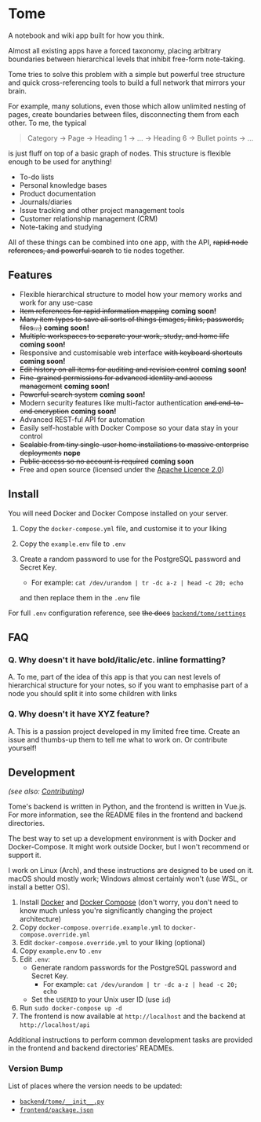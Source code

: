 # Tome
A notebook and wiki app built for how you think.

Almost all existing apps have a forced taxonomy, placing arbitrary boundaries between
hierarchical levels that inhibit free-form note-taking.

Tome tries to solve this problem with a simple but powerful tree structure and quick
cross-referencing tools to build a full network that mirrors your brain.

For example, many solutions, even those which allow unlimited nesting of pages, create
boundaries between files, disconnecting them from each other. To me, the typical

> Category -> Page -> Heading 1 -> ... -> Heading 6 -> Bullet points -> ...

is just fluff on top of a basic graph of nodes. This structure is flexible enough to
be used for anything!

- To-do lists
- Personal knowledge bases
- Product documentation
- Journals/diaries
- Issue tracking and other project management tools
- Customer relationship management (CRM)
- Note-taking and studying

All of these things can be combined into one app, with the API, ~~rapid node references,
and powerful search~~ to tie nodes together.

## Features
- Flexible hierarchical structure to model how your memory works and work for any
use-case
- ~~Item references for rapid information mapping~~ **coming soon!**
- ~~Many item types to save all sorts of things (images, links, passwords, files...)~~
**coming soon!**
- ~~Multiple workspaces to separate your work, study, and home life~~ **coming soon!**
- Responsive and customisable web interface ~~with keyboard shortcuts~~ **coming soon!**
- ~~Edit history on all items for auditing and revision control~~ **coming soon!**
- ~~Fine-grained permissions for advanced identity and access management~~
**coming soon!**
- ~~Powerful search system~~ **coming soon!**
- Modern security features like multi-factor authentication ~~and end-to-end encryption~~
**coming soon!**
- Advanced REST-ful API for automation
- Easily self-hostable with Docker Compose so your data stay in your control
- ~~Scalable from tiny single-user home installations to massive enterprise deployments~~
**nope**
- ~~Public access so no account is required~~ **coming soon**
- Free and open source (licensed under the [Apache Licence 2.0](./LICENCE.txt))

## Install

You will need Docker and Docker Compose installed on your server.

1. Copy the `docker-compose.yml` file, and customise it to your liking
2. Copy the `example.env` file to `.env`
3. Create a random password to use for the PostgreSQL password and Secret Key.
    - For example: `cat /dev/urandom | tr -dc a-z | head -c 20; echo`
    
    and then replace them in the `.env` file
    
For full `.env` configuration reference, see ~~the docs~~
[`backend/tome/settings`](./backend/tome/settings/)

## FAQ

### Q. Why doesn't it have bold/italic/etc. inline formatting?

A. To me, part of the idea of this app is that you can nest levels of hierarchical
structure for your notes, so if you want to emphasise part of a node you should split
it into some children with links

### Q. Why doesn't it have XYZ feature?

A. This is a passion project developed in my limited free time. Create an issue and
thumbs-up them to tell me what to work on. Or contribute yourself!

## Development
*(see also: [Contributing](#Contributing))*

Tome's backend is written in Python, and the frontend is written in Vue.js. For more
information, see the README files in the frontend and backend directories.

The best way to set up a development environment is with Docker and Docker-Compose. It
might work outside Docker, but I won't recommend or support it.

I work on Linux (Arch), and these instructions are designed to be used on it. macOS
should mostly work; Windows almost certainly won't (use WSL, or install a better OS).

1. Install [Docker](https://docs.docker.com/get-docker/) and
[Docker Compose](https://docs.docker.com/compose/install/) (don't worry, you don't need
to know much unless you're significantly changing the project architecture)
2. Copy `docker-compose.override.example.yml` to `docker-compose.override.yml`
3. Edit `docker-compose.override.yml` to your liking (optional)
4. Copy `example.env` to `.env`
5. Edit `.env`:
    - Generate random passwords for the PostgreSQL password and Secret Key.
        - For example: `cat /dev/urandom | tr -dc a-z | head -c 20; echo`
    - Set the `USERID` to your Unix user ID (use `id`)
6. Run `sudo docker-compose up -d`
7. The frontend is now available at `http://localhost` and the backend at
`http://localhost/api`

Additional instructions to perform common development tasks are provided in the frontend
and backend directories' READMEs.

### Version Bump
List of places where the version needs to be updated:
- [`backend/tome/__init__.py`](./backend/tome/__init__.py)
- [`frontend/package.json`](./frontend/package.json)
